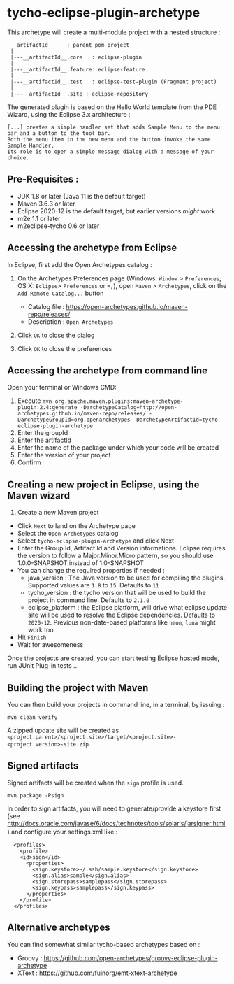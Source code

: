 tycho-eclipse-plugin-archetype
==============================

This archetype will create a multi-module project with a nested structure :

     __artifactId__    : parent pom project
     |
     |---__artifactId__.core   : eclipse-plugin
     |
     |---__artifactId__.feature: eclipse-feature
     |
     |---__artifactId__.test   : eclipse-test-plugin (Fragment project)
     |
     |---__artifactId__.site : eclipse-repository

The generated plugin is based on the Hello World template from the PDE Wizard, using the Eclipse 3.x architecture :

    [...] creates a simple handler set that adds Sample Menu to the menu bar and a button to the tool bar.
    Both the menu item in the new menu and the button invoke the same Sample Handler.
    Its role is to open a simple message dialog with a message of your choice.

Pre-Requisites :
-------------------

* JDK 1.8 or later (Java 11 is the default target)
* Maven 3.6.3 or later
* Eclipse 2020-12 is the default target, but earlier versions *might* work
* m2e 1.1 or later
* m2eclipse-tycho 0.6 or later

Accessing the archetype from Eclipse
-------------------
In Eclipse, first add the Open Archetypes catalog :

1. On the Archetypes Preferences page (Windows: `Window` > `Preferences`; OS X: `Eclipse`> `Preferences` or `⌘,`), open `Maven` > `Archetypes`, click on the `Add Remote Catalog...` button

    - Catalog file : https://open-archetypes.github.io/maven-repo/releases/
    - Description : `Open Archetypes`

2. Click `OK` to close the dialog
3. Click `OK` to close the preferences
 
Accessing the archetype from command line
-------------------
Open your terminal or Windows CMD:

1. Execute `mvn org.apache.maven.plugins:maven-archetype-plugin:2.4:generate -DarchetypeCatalog=http://open-archetypes.github.io/maven-repo/releases/ -DarchetypeGroupId=org.openarchetypes -DarchetypeArtifactId=tycho-eclipse-plugin-archetype`
2. Enter the groupId
3. Enter the artifactId
4. Enter the name of the package under which your code will be created
5. Enter the version of your project
6. Confirm

Creating a new project in Eclipse, using the Maven wizard
-------------------

1. Create a new Maven project
* Click `Next` to land on the Archetype page
* Select the `Open Archetypes` catalog
* Select `tycho-eclipse-plugin-archetype` and click Next
* Enter the Group Id, Artifact Id and Version informations. Eclipse requires the version to follow a Major.Minor.Micro pattern, so you should use 1.0.0-SNAPSHOT instead of 1.0-SNAPSHOT
* You can change the required properties if needed :
    - java_version : The Java version to be used for compiling the plugins. Supported values are `1.8` to `15`. Defaults to `11`
    - tycho_version : the tycho version that will be used to build the project in command line. Defaults to `2.1.0`
    - eclipse_platform : the Eclipse platform, will drive what eclipse update site will be used to resolve the Eclipse dependencies. Defaults to `2020-12`. Previous non-date-based platforms like `neon`, `luna` might work too.
* Hit `Finish`
* Wait for awesomeness

Once the projects are created, you can start testing Eclipse hosted mode, run JUnit Plug-in tests ...

Building the project with Maven
-------------------
You can then build your projects in command line, in a terminal, by issuing :

    mvn clean verify

A zipped update site will be created as `<project.parent>/<project.site>/target/<project.site>-<project.version>-site.zip`.

Signed artifacts
-------------------
Signed artifacts will be created when the `sign` profile is used.

    mvn package -Psign

In order to sign artifacts, you will need to generate/provide a keystore first (see http://docs.oracle.com/javase/6/docs/technotes/tools/solaris/jarsigner.html) and configure your settings.xml like :　　

```
  <profiles>
    <profile>
    <id>sign</id>
      <properties>
        <sign.keystore>~/.ssh/sample.keystore</sign.keystore>
        <sign.alias>sample</sign.alias>
        <sign.storepass>samplepass</sign.storepass>
        <sign.keypass>samplepass</sign.keypass>
      </properties>
    </profile>
  </profiles>
```

Alternative archetypes
----------------------
You can find somewhat similar tycho-based archetypes based on :

* Groovy : https://github.com/open-archetypes/groovy-eclipse-plugin-archetype
* XText : https://github.com/fuinorg/emt-xtext-archetype
